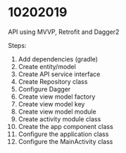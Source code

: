 # 10202019
API using MVVP, Retrofit and Dagger2

Steps:

1. Add dependencies (gradle)
2. Create entity/model
3. Create API service interface
4. Create Repository class
5. Configure Dagger
6. Create view model factory
7. Create view model key
8. Create view model module
9. Create activity module class
10. Create the app component class
11. Configure the application class
12. Configure the MainActivity class
